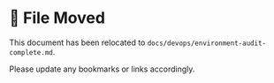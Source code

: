 # 📄 File Moved

This document has been relocated to `docs/devops/environment-audit-complete.md`.

Please update any bookmarks or links accordingly. 